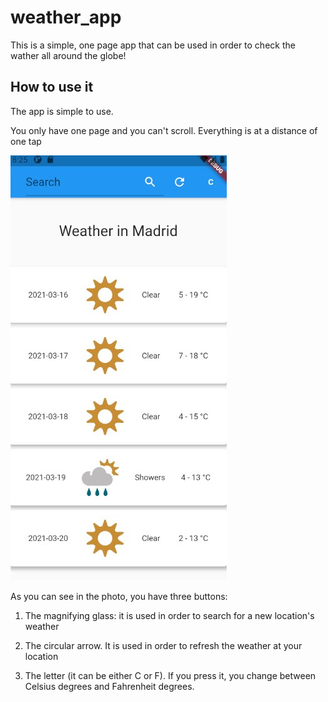 # weather_app

This is a simple, one page app that can be used
in order to check the wather all around the globe!

## How to use it

The app is simple to use. 

You only have one page and you can't scroll. 
Everything is at a distance of one tap

<img src="/App.jpg" alt="">

As you can see in the photo, you have three buttons:

1) The magnifying glass: it is used in order to search for a new location's weather

2) The circular arrow. It is used in order to refresh the weather at your location

3) The letter (it can be either C or F). If you press it, you change between Celsius degrees and Fahrenheit degrees.